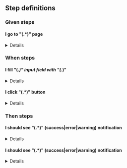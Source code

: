 
## Step definitions

### Given steps
#### <a name="Step-comment"></a>I go to "(.*)" page
<details>
  <summary>Details</summary>
  <table style="width:100%">
    <tr>
      <th align="left">Description</th>
      <td>Step comment</td>
    </tr>
    <tr>
      <th align="left">Argument</th>
      <th align="left">pageName</th>
    </tr>
    <tr>
      <td>Type</td>
      <td>string</td>
    </tr>
    <tr>
      <td>Description</td>
      <td>Some name description</td>
    </tr>
    <tr>
      <th align="left">Argument</th>
      <th align="left">callback</th>
    </tr>
    <tr>
      <td>Type</td>
      <td>CallbackStepDefinition</td>
    </tr>
    <tr>
      <td>Description</td>
      <td>Some callback description</td>
    </tr>
  </table>
</details>


### When steps
#### <a name="Step-comment-3"></a>I fill "(.*)" input field with "(.*)"
<details>
  <summary>Details</summary>
  <table style="width:100%">
    <tr>
      <th align="left">Description</th>
      <td>Step comment 3</td>
    </tr>
    <tr>
      <th align="left">Argument</th>
      <th align="left">name</th>
    </tr>
    <tr>
      <td>Type</td>
      <td>string</td>
    </tr>
    <tr>
      <td>Description</td>
      <td>Some dasd</td>
    </tr>
    <tr>
      <th align="left">Argument</th>
      <th align="left">text</th>
    </tr>
    <tr>
      <td>Type</td>
      <td>string</td>
    </tr>
    <tr>
      <td>Description</td>
      <td>Some teggggggxt</td>
    </tr>
    <tr>
      <th align="left">Argument</th>
      <th align="left">callback</th>
    </tr>
    <tr>
      <td>Type</td>
      <td>CallbackStepDefinition</td>
    </tr>
    <tr>
      <td>Description</td>
      <td>Some param description</td>
    </tr>
  </table>
</details>

#### <a name="Step-comment-5"></a>I click "(.*)" button
<details>
  <summary>Details</summary>
  <table style="width:100%">
    <tr>
      <th align="left">Description</th>
      <td>Step comment 5</td>
    </tr>
    <tr>
      <th align="left">Argument</th>
      <th align="left">name</th>
    </tr>
    <tr>
      <td>Type</td>
      <td>string</td>
    </tr>
    <tr>
      <td>Description</td>
      <td>Some dasd 5</td>
    </tr>
    <tr>
      <th align="left">Argument</th>
      <th align="left">callback</th>
    </tr>
    <tr>
      <td>Type</td>
      <td>CallbackStepDefinition</td>
    </tr>
    <tr>
      <td>Description</td>
      <td>Some param description 5</td>
    </tr>
  </table>
</details>


### Then steps
#### <a name="Step-comment-6"></a>I should see "(.*)" (success|error|warning) notification
<details>
  <summary>Details</summary>
  <table style="width:100%">
    <tr>
      <th align="left">Description</th>
      <td>Step comment 6</td>
    </tr>
    <tr>
      <th align="left">Argument</th>
      <th align="left">text</th>
    </tr>
    <tr>
      <td>Type</td>
      <td>string</td>
    </tr>
    <tr>
      <td>Description</td>
      <td>Some dasd 6</td>
    </tr>
    <tr>
      <th align="left">Argument</th>
      <th align="left">type</th>
    </tr>
    <tr>
      <td>Type</td>
      <td>any</td>
    </tr>
    <tr>
      <td>Description</td>
      <td>Some dasd 6</td>
    </tr>
    <tr>
      <th align="left">Argument</th>
      <th align="left">callback</th>
    </tr>
    <tr>
      <td>Type</td>
      <td>CallbackStepDefinition</td>
    </tr>
    <tr>
      <td>Description</td>
      <td>Some param description 6</td>
    </tr>
  </table>
</details>

#### <a name="Step-888-comment-6"></a>I should see "(.*)" (success|error|warning) notification
<details>
  <summary>Details</summary>
  <table style="width:100%">
    <tr>
      <th align="left">Description</th>
      <td>Step 888 comment 6</td>
    </tr>
    <tr>
      <th align="left">Argument</th>
      <th align="left">callback</th>
    </tr>
    <tr>
      <td>Type</td>
      <td>CallbackStepDefinition</td>
    </tr>
    <tr>
      <td>Description</td>
      <td>Some 888 param description 6</td>
    </tr>
  </table>
</details>

